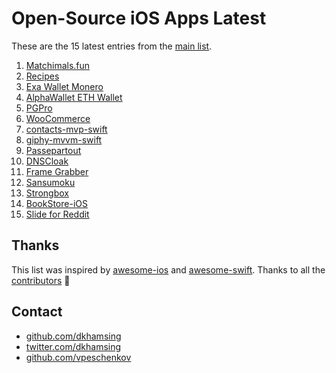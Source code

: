 # Open-Source iOS Apps Latest

These are the 15 latest entries from the [main list](https://github.com/dkhamsing/open-source-ios-apps).


1. [Matchimals.fun](https://github.com/igravitystudios/matchimals.fun)
2. [Recipes](https://github.com/mecid/swiftui-recipes-app)
3. [Exa Wallet Monero](https://github.com/exantech/exa-wallet-ios)
4. [AlphaWallet ETH Wallet](https://github.com/AlphaWallet/alpha-wallet-ios)
5. [PGPro](https://github.com/lucanaef/PGPro)
6. [WooCommerce](https://github.com/woocommerce/woocommerce-ios)
7. [contacts-mvp-swift](https://github.com/tirupati17/contacts-mvp-swift)
8. [giphy-mvvm-swift](https://github.com/tirupati17/giphy-mvvm-swift)
9. [Passepartout](https://github.com/passepartoutvpn/passepartout-ios)
10. [DNSCloak](https://github.com/s-s/dnscloak)
11. [Frame Grabber](https://github.com/arthurhammer/FrameGrabber)
12. [Sansumoku](https://github.com/mkhrapov/sansumoku)
13. [Strongbox](https://github.com/strongbox-password-safe/Strongbox)
14. [BookStore-iOS](https://github.com/nsoojin/BookStore-iOS)
15. [Slide for Reddit](https://github.com/ccrama/Slide-iOS)

## Thanks

This list was inspired by [awesome-ios](https://github.com/vsouza/awesome-ios) and [awesome-swift](https://github.com/matteocrippa/awesome-swift). Thanks to all the [contributors](https://github.com/dkhamsing/open-source-ios-apps/graphs/contributors) 🎉 

## Contact

- [github.com/dkhamsing](https://github.com/dkhamsing)
- [twitter.com/dkhamsing](https://twitter.com/dkhamsing)
- [github.com/vpeschenkov](https://github.com/vpeschenkov)
